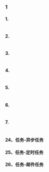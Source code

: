 ### 1

#### 1.

```xml


```

#### 2.

```java

```

#### 3.

```java

```

#### 4.

```java

```

#### 5.

```java

```

#### 6.

```java

```

#### 7.

```java

```

#### 24、任务-异步任务
#### 25、任务-定时任务
#### 26、任务-邮件任务